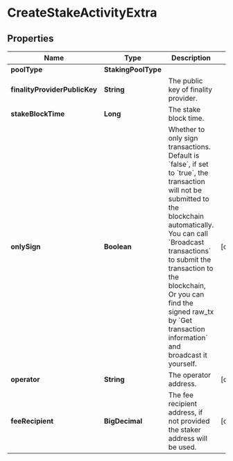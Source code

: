 

# CreateStakeActivityExtra


## Properties

| Name | Type | Description | Notes |
|------------ | ------------- | ------------- | -------------|
|**poolType** | **StakingPoolType** |  |  |
|**finalityProviderPublicKey** | **String** | The public key of finality provider. |  |
|**stakeBlockTime** | **Long** | The stake block time. |  |
|**onlySign** | **Boolean** | Whether to only sign transactions. Default is &#x60;false&#x60;, if set to &#x60;true&#x60;,  the transaction will not be submitted to the blockchain automatically. You can call &#x60;Broadcast transactions&#x60; to submit the transaction to the blockchain,  Or you can find the signed raw_tx by &#x60;Get transaction information&#x60; and broadcast it yourself.  |  [optional] |
|**operator** | **String** | The operator address. |  [optional] |
|**feeRecipient** | **BigDecimal** | The fee recipient address, if not provided the staker address will be used. |  [optional] |



